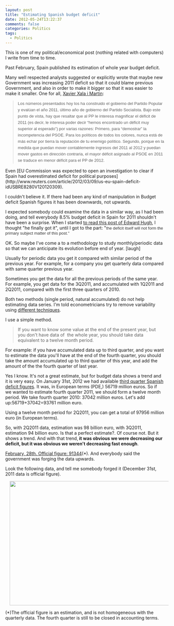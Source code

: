 ```yaml
---
layout: post
title: "Estimating Spanish budget deficit"
date: 2012-05-24T13:22:37
comments: false
categories: Politics
tags:
  - Politics
---
```


This is one of my political/economical post (nothing related with computers) I write from time to time.


Past February, Spain published its estimation of whole year budget deficit.


Many well respected analysts suggested or&nbsp;explicitly&nbsp;wrote that maybe new Government was increasing 2011 deficit so that it could blame previous Government, and also in order to make it bigger so that it was easier to make it smaller. One for all, [Xavier Xala i Martin](http://salaimartin.com/random-thoughts/item/227-d%C3%A9ficit-p%C3%BAblico-en-espa%C3%B1a.html):



<blockquote class="tr_bq"><span style="background-color: white; font-family: Helvetica, Arial, sans-serif; font-size: 13px; line-height: 20px;">Los números presentados hoy los ha construido el gobierno del Partido Popular y evalúan el año 2011, último año de gobierno del Partido Socialista. Bajo este punto de vista, hay que resaltar que al PP le interesa magnificar el déficit de 2011 (es decir, le interesa poder decir “hemos encontrado un déficit muy superior al esperado”) por varias razones: Primero, para “demostrar” la incompetencia del PSOE. Para los políticos de todos los colores, nunca está de más echar por tierra la reputación de tu enemigo político. Segundo, porque en la medida que puedan mover contablemente ingresos del 2011 al 2012 y puedan mover gastos en dirección contraria, el mayor déficit asignado al PSOE en 2011 se traduce en menor déficit para el PP de 2012.&nbsp;</span></blockquote>Even [EU Commission was expected to open an investigation to clear if Spain had overestimated deficit for political purposes](http://www.reuters.com/article/2012/03/09/us-eu-spain-deficit-idUSBRE8280V120120309).


I couldn't&nbsp;believe&nbsp;it. If there had been any kind of manipulation in Budget deficit Spanish figures it has been downwards, not upwards.


I expected somebody could examine the data in a similar way, as I had been doing, and tell everybody 8.5% budget deficit in Spain for 2011 shouldn't have been a surprise. When I started [to read this post of Edward Hugh](http://spaineconomy.blogspot.com.es/2012/03/homeric-similes-and-spanish-debt.html), I thought "he finally got it", until I got to the part: "<span style="background-color: white; color: #333333; font-family: Verdana, Arial, sans-serif; font-size: 13px; line-height: 16px; text-align: left;">the deficit itself will not form the primary subject matter of this post."</span>


OK. So maybe I've come a to a methodology to study monthly/periodic data so that we can anticipate its evolution before end of year. [laugh]


Usually for periodic data you get it compared with similar period of the previous year. For example, for a company you get quarterly data compared with same quarter previous year.


Sometimes you get the data for all the previous periods of the same year. For example, you get data for the 3Q2011, and accumulated with 1Q2011 and 2Q2011, compared with the first three quarters of 2010.


Both two methods (single period, natural accumulated) do not help estimating data series. I'm told econometricians try to remove variability using [different techniques](http://www.mecon.gov.ar/secpro/dir_cn/desestacionalizacion/doc0.htm).


I use a simple method.


<blockquote class="tr_bq">If you want to know some value at the end of the present year, but you don't have data of &nbsp;the whole year, you should take data equivalent to a twelve month period.</blockquote>
For example: if you have accumulated data up to third quarter, and you want to estimate the data you'll have at the end of the fourth quarter, you should take the amount accumulated up to third quarter of this year, and add the amount of the the fourth quarter of last year.


Yes I know. It's not a great estimate, but for budget data shows a trend and it is very easy.&nbsp;On January 31st, 2012 we had available [third quarter Spanish deficit figures](http://www.igae.pap.minhap.gob.es/sitios/igae/es-ES/InformesCuentas/Informes/Documents/Cap-Trim/3T%20AAPP.pdf). It was, in European terms (PDE,) 56719 million euros. So if we wanted to estimate fourth quarter 2011, we should form a twelve month period. We take fourth quarter 2010: 37042 million euros. Let's add up:56719+37042=93761 million euro.


Using a twelve month period for 2Q2011, you can get a total of 97956 million euro (in European terms).


So, with 2Q2011 data, estimation was 98 billion euro, with 3Q2011, estimation 94 billion euro.&nbsp;Is that a perfect estimate?. Of course not. But it shows a trend. And with that trend,<b> it was obvious we were decreasing our deficit, but it was obvious we weren't decreasing fast enough</b>.


[February, 28th. Official figure:&nbsp;91344](http://www.minhap.gob.es/es-ES/Prensa/En%20Portada/2012/Paginas/Deficit_2011.aspx)(*).&nbsp;And everybody said the government was forging the data upwards.


Look the following data, and tell me somebody forged it (December 31st, 2011 data is official figure).


<div class="separator" style="clear: both; text-align: center;"><a href="http://3.bp.blogspot.com/-QCVKgLrHrFE/T3TDU9wkVRI/AAAAAAAAASQ/_zR-Qygxi2M/s1600/chart_3.png" imageanchor="1" style="margin-left: 1em; margin-right: 1em;"><img border="0" height="394" src="http://3.bp.blogspot.com/-QCVKgLrHrFE/T3TDU9wkVRI/AAAAAAAAASQ/_zR-Qygxi2M/s640/chart_3.png" width="640" /></a></div>


(*)The official figure is an estimation, and is not homogeneous with the quarterly data. The fourth quarter is still to be closed in accounting terms.

